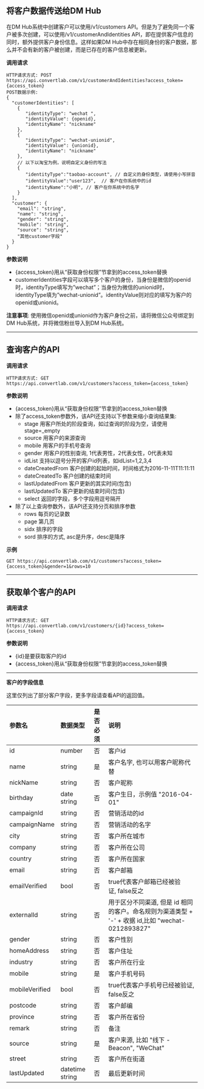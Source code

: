 ## 将客户数据传送给DM Hub
在DM Hub系统中创建客户可以使用/v1/customers API。但是为了避免同一个客户被多次创建，可以使用/v1/customerAndIdentities API，即在提供客户信息的同时，额外提供客户身份信息。这样如果DM Hub中存在相同身份的客户数据，那么并不会有新的客户被创建，而是已存在的客户信息被更新。

**调用请求**
```
HTTP请求方式: POST
https://api.convertlab.com/v1/customerAndIdentities?access_token={access_token}
POST数据示例:
{
  "customerIdentities": [
    {
       "identityType": "wechat ",
       "identityValue": {openid},
       "identityName": "nickname"
    },
    {
       "identityType": "wechat-unionid",
       "identityValue": {unionid},
       "identityName": "nickname"
    },
	// 以下以淘宝为例，说明自定义身份的写法
    {
       "identityType":"taobao-account", // 自定义的身份类型，请使用小写拼音
       "identityValue":"user123",  // 客户在你系统中的id
       "identityName":"小明", // 客户在你系统中的名字
    }
  ],
  "customer": {
    "email": "string",
    "name": "string",
    "gender": "string",
    "mobile": "string",
	"source": "string",
    "其他customer字段"
  }
}
```  
**参数说明**

- {access_token}用从“获取身份权限”节拿到的access_token替换
- customerIdentities字段可以填写多个客户的身份，当身份是微信的openid时，identityType填写为”wechat”；当身份为微信的unionid时，identityType填为”wechat-unionid”。identityValue则对应的填写为客户的openid或unionid。

**注意事项**: 使用微信openid或unionid作为客户身份之前，请将微信公众号绑定到DM Hub系统，并将微信粉丝导入到DM Hub系统。
- - -

## 查询客户的API
**调用请求**
```
HTTP请求方式: GET
https://api.convertlab.com/v1/customers?access_token={access_token}
```  
**参数说明**

- {access_token}用从“获取身份权限”节拿到的access_token替换
- 除了access_token参数外，该API还支持以下参数来缩小查询结果集:
	- stage 用客户所处的阶段查询，如过查询的阶段为空，请使用stage=_empty
	- source 用客户的来源查询
	- mobile 用客户的手机号查询
	- gender 用客户的性别查询, 1代表男性，2代表女性，0代表未知
	- idList 支持以逗号分开的客户id列表，如idList=1,2,3,4
	- dateCreatedFrom 客户创建的起始时间，时间格式为2016-11-11T11:11:11
	- dateCreatedTo 客户创建的结束时间
	- lastUpdatedFrom 客户更新的其实时间(包含)
	- lastUpdatedTo 客户更新的结束时间(包含)
	- select 返回的字段，多个字段用逗号隔开
- 除了以上查询参数外，该API还支持分页和排序参数
	- rows 每页的记录数
	- page 第几页
	- sidx 排序的字段
	- sord 排序的方式, asc是升序，desc是降序
	
**示例**
```
GET https://api.convertlab.com/v1/customers?access_token={access_token}&gender=1&rows=10
```  
- - -

## 获取单个客户的API
**调用请求**
```
HTTP请求方式: GET
https://api.convertlab.com/v1/customers/{id}?access_token={access_token}
```
**参数说明**

- {id}是要获取客户的id
- {access_token}用从“获取身份权限”节拿到的access_token替换
- - -

**客户的字段信息**

这里仅列出了部分客户字段，更多字段请查看API的返回值。

|参数名|数据类型|是否必须|说明|
|:---|:---|:---|:---|  
|id|number|否|客户id|  
|name|string|是|客户名字, 也可以用客户昵称代替| 
|nickName|string|否|客户昵称|
|birthday|date string|否|客户生日，示例值 "2016-04-01"|
|campaignId|string|否|营销活动的id|
|campaignName|string|否|营销活动的名字|
|city|string|否|客户所在城市|
|company|string|否|客户所在公司|
|country|string|否|客户所在国家|
|email|string|否|客户邮箱|
|emailVerified|bool|否|true代表客户邮箱已经被验证, false反之|
|externalId|string|否|用于区分不同渠道, 但是 id 相同的客户。命名规则为渠道类型 + '-' + 收据 id,比如 "wechat-0212893827"|
|gender|string|否|客户性别|
|homeAddress|string|否|客户住址|
|industry|string|否|客户所在行业|
|mobile|string|是|客户手机号码|
|mobileVerified|bool|否|true代表客户手机号已经被验证, false反之|
|postcode|string|否|客户邮编|
|province|string|否|客户所在省份|
|remark|string|否|备注|
|source|string|是|客户来源, 比如 "线下 - Beacon", "WeChat"|
|street|string|否|客户所在街道|
|lastUpdated|datetime string|否|最后更新时间|

